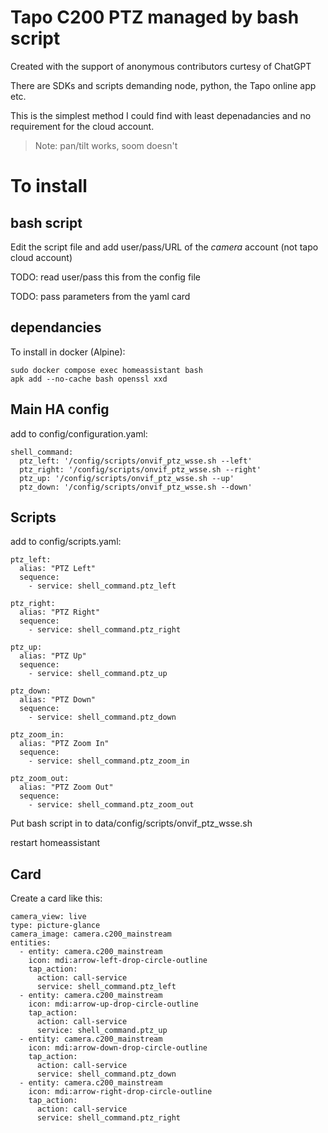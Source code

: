 
# Tapo C200 PTZ managed by bash script

Created with the support of anonymous contributors curtesy of ChatGPT

There are SDKs and scripts demanding node, python, the Tapo online app etc.

This is the simplest method I could find with least depenadancies and no requirement for the cloud account.

> Note: pan/tilt works, soom doesn't

# To install

## bash script


Edit the script file and add user/pass/URL of the *camera* account (not tapo cloud account)

TODO: read user/pass this from the config file

TODO: pass parameters from the yaml card

## dependancies

To install in docker (Alpine):
```
sudo docker compose exec homeassistant bash
apk add --no-cache bash openssl xxd
```

## Main HA config

add to config/configuration.yaml:

```
shell_command:
  ptz_left: '/config/scripts/onvif_ptz_wsse.sh --left'
  ptz_right: '/config/scripts/onvif_ptz_wsse.sh --right'
  ptz_up: '/config/scripts/onvif_ptz_wsse.sh --up'
  ptz_down: '/config/scripts/onvif_ptz_wsse.sh --down'

```

## Scripts

add to config/scripts.yaml:

```
ptz_left:
  alias: "PTZ Left"
  sequence:
    - service: shell_command.ptz_left

ptz_right:
  alias: "PTZ Right"
  sequence:
    - service: shell_command.ptz_right

ptz_up:
  alias: "PTZ Up"
  sequence:
    - service: shell_command.ptz_up

ptz_down:
  alias: "PTZ Down"
  sequence:
    - service: shell_command.ptz_down

ptz_zoom_in:
  alias: "PTZ Zoom In"
  sequence:
    - service: shell_command.ptz_zoom_in

ptz_zoom_out:
  alias: "PTZ Zoom Out"
  sequence:
    - service: shell_command.ptz_zoom_out

```

Put bash script in to data/config/scripts/onvif_ptz_wsse.sh

restart homeassistant

## Card

Create a card like this:

```
camera_view: live
type: picture-glance
camera_image: camera.c200_mainstream
entities:
  - entity: camera.c200_mainstream
    icon: mdi:arrow-left-drop-circle-outline
    tap_action:
      action: call-service
      service: shell_command.ptz_left
  - entity: camera.c200_mainstream
    icon: mdi:arrow-up-drop-circle-outline
    tap_action:
      action: call-service
      service: shell_command.ptz_up
  - entity: camera.c200_mainstream
    icon: mdi:arrow-down-drop-circle-outline
    tap_action:
      action: call-service
      service: shell_command.ptz_down
  - entity: camera.c200_mainstream
    icon: mdi:arrow-right-drop-circle-outline
    tap_action:
      action: call-service
      service: shell_command.ptz_right
```

